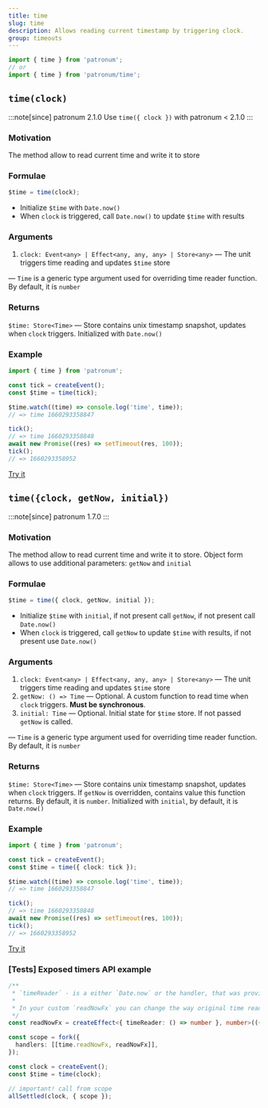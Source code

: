 ```yaml
---
title: time
slug: time
description: Allows reading current timestamp by triggering clock.
group: timeouts
---
```


```ts
import { time } from 'patronum';
// or
import { time } from 'patronum/time';
```

## `time(clock)`

:::note[since]
patronum 2.1.0
Use `time({ clock })` with patronum < 2.1.0
:::

### Motivation

The method allow to read current time and write it to store

### Formulae

```ts
$time = time(clock);
```

- Initialize `$time` with `Date.now()`
- When `clock` is triggered, call `Date.now()` to update `$time` with results

### Arguments

1. `clock: Event<any> | Effect<any, any, any> | Store<any>` — The unit triggers time reading and updates `$time` store

— `Time` is a generic type argument used for overriding time reader function. By default, it is `number`

### Returns

`$time: Store<Time>` — Store contains unix timestamp snapshot, updates when `clock` triggers.
Initialized with `Date.now()`

### Example

```ts
import { time } from 'patronum';

const tick = createEvent();
const $time = time(tick);

$time.watch((time) => console.log('time', time));
// => time 1660293358847

tick();
// => time 1660293358848
await new Promise((res) => setTimeout(res, 100));
tick();
// => 1660293358952
```

[Try it](https://share.effector.dev/ZKcm1ebv)

## `time({clock, getNow, initial})`

:::note[since]
patronum 1.7.0
:::

### Motivation

The method allow to read current time and write it to store. Object form allows to use additional parameters: `getNow` and `initial`

### Formulae

```ts
$time = time({ clock, getNow, initial });
```

- Initialize `$time` with `initial`, if not present call `getNow`, if not present call `Date.now()`
- When `clock` is triggered, call `getNow` to update `$time` with results, if not present use `Date.now()`

### Arguments

1. `clock: Event<any> | Effect<any, any, any> | Store<any>` — The unit triggers time reading and updates `$time` store
2. `getNow: () => Time` — Optional. A custom function to read time when `clock` triggers. **Must be synchronous**.
3. `initial: Time` — Optional. Initial state for `$time` store. If not passed `getNow` is called.

— `Time` is a generic type argument used for overriding time reader function. By default, it is `number`

### Returns

`$time: Store<Time>` — Store contains unix timestamp snapshot, updates when `clock` triggers.
If `getNow` is overridden, contains value this function returns.
By default, it is `number`.
Initialized with `initial`, by default, it is `Date.now()`

### Example

```ts
import { time } from 'patronum';

const tick = createEvent();
const $time = time({ clock: tick });

$time.watch((time) => console.log('time', time));
// => time 1660293358847

tick();
// => time 1660293358848
await new Promise((res) => setTimeout(res, 100));
tick();
// => 1660293358952
```

[Try it](https://share.effector.dev/VuhhzWKE)

### [Tests] Exposed timers API example

```ts
/**
 * `timeReader` - is a either `Date.now` or the handler, that was provided via `getNow` in the configuration
 *
 * In your custom `readNowFx` you can change the way original time reader is used or call your own timer instead
 */
const readNowFx = createEffect<{ timeReader: () => number }, number>(({ timeReader }) => timeReader());

const scope = fork({
  handlers: [[time.readNowFx, readNowFx]],
});

const clock = createEvent();
const $time = time(clock);

// important! call from scope
allSettled(clock, { scope });
```
